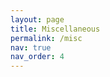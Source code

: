 ```yaml
---
layout: page
title: Miscellaneous
permalink: /misc
nav: true
nav_order: 4
---
```


<!-- pages/misc.md -->

<!--* A presentation on *Living in the Matrix*: [[link]({{ site.url }}/assets/pdf/PS_604_A1.pdf)]-->
 
